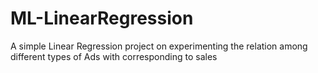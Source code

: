 # ML-LinearRegression
A simple Linear Regression project on experimenting the relation among different types of Ads with corresponding to sales
